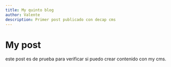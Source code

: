 ```yaml
---
title: My quinto blog
author: Valente
description: Primer post publicado con decap cms
---
```

# My post
este post es de prueba para verificar si puedo crear contenido con my cms. 
